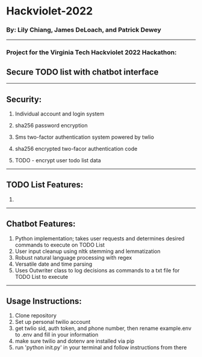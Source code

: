 # Hackviolet-2022  
### By: Lily Chiang, James DeLoach, and Patrick Dewey  
  
---  
  
### Project for the Virginia Tech Hackviolet 2022 Hackathon:  
  
## Secure TODO list with chatbot interface  

---

## Security:  
1) Individual account and login system  
2) sha256 password encryption  
3) Sms two-factor authentication system powered by twlio  
4) sha256 encrypted two-facor authentication code
   
5) TODO - encrypt user todo list data  
  
---  

## TODO List Features:  
1)  


---

## Chatbot Features:  
1)  Python implementation; takes user requests and determines desired commands to execute on TODO List
2)  User input cleanup using nltk stemming and lemmatization
3)  Robust natural language processing with regex
4)  Versatile date and time parsing
5)  Uses Outwriter class to log decisions as commands to a txt file for TODO List to execute

---  
## Usage Instructions:  
1) Clone repository  
2) Set up personal twilio account
3) get twlio sid, auth token, and phone number, then rename example.env to .env and fill in your information  
4) make sure twilio and dotenv are installed via pip
5) run 'python init.py' in your terminal and follow instructions from there

